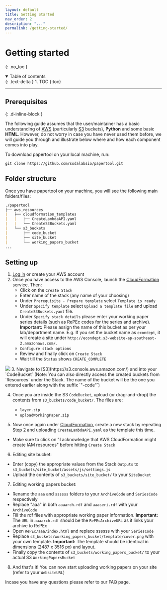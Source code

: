```yaml
---
layout: default
title: Getting Started
nav_order: 2
description: "..."
permalink: /getting-started/
---
```


# Getting started
{: .no_toc }

<details open markdown="block">
  <summary>
    Table of contents
  </summary>
  {: .text-delta }
1. TOC
{:toc}
</details>

---

## Prerequisites
{: .d-inline-block }

<!-- **Important**
{: .label .label-yellow } -->

The following guide assumes that the user/maintainer has a basic understanding of [AWS](https://aws.amazon.com/console/) (particularly [S3](https://s3.console.aws.amazon.com/) buckets), **Python** and some basic **HTML**. However, do not worry in case you have never used them before, we will guide you through and illustrate below where and how each component comes into play.

To download papertool on your local machine, run:
```
git clone https://github.com/sodalabsio/papertool.git
```

## Folder structure
Once you have papertool on your machine, you will see the following main folders/files:

```markdown
./papertool
├── aws_resources
|   ├── cloudformation_templates
|   |   ├── CreateLambdaAPI.yaml
|   |   └── CreateS3Buckets.yaml
|   └── s3_buckets
|       ├── code_bucket
|       ├── site_bucket
|       └── working_papers_bucket
...
```

## Setting up
1. [Log in](https://aws.amazon.com/console/) or create your AWS account
2. Once you have access to the AWS Console, launch the [CloudFormation](https://console.aws.amazon.com/cloudformation) service. Then:
    - Click on the `Create Stack`
    - Enter name of the stack (any name of your choosing)
    - Under `Prerequisite - Prepare template` select `Template is ready`
    - Under `Specify template` select `Upload a template file` and upload `CreateS3Buckets.yaml` file.
    - Under `Specify stack details` please enter your working paper series details (such as RePEc codes for the series and archive). **Important:** Please assign the name of this bucket as per your lab/department name. E.g. If you set the bucket name as `econdept`, it will create a site under `http://econdept.s3-website-ap-southeast-2.amazonaws.com/`.
    - `Configure stack options`
    - Review and finally click on `Create Stack`
    - Wait till the `Status` shows `CREATE_COMPLETE`
<!-- > Note: This creates a the neccesary S3 buckets to store your working papers and the code. -->
<img src="https://raw.githubusercontent.com/sodalabsio/papertool/main/assets/images/cloudformation.png"/>
3. Navigate to [S3](https://s3.console.aws.amazon.com/) and into your `CodeBucket` (Note: You can also directly access the created buckets from `Resources` under the Stack. The name of the bucket will be the one you entered earlier along with the suffix `"-code"`)

4. Once you are inside the S3 `CodeBucket`, upload (or drag-and-drop) the contents from `s3_buckets/code_bucket/`. The files are:
    - `layer.zip`
    - `uploadWorkingPaper.zip`

5. Now once again under [CloudFormation](https://console.aws.amazon.com/cloudformation), create a new stack by repeating Step 2 and uploading `CreateLambdaAPI.yaml` as the template this time.
  - Make sure to click on "I acknowledge that AWS CloudFormation might create IAM resources" before hitting  `Create Stack`

6. Editing site bucket:
  - Enter (copy) the appropriate values from the Stack `Outputs` to `s3_buckets/site_bucket/assets/js/settings.js` 
  - Upload the contents of `s3_buckets/site_bucket/` to your `SiteBucket`
7. Editing working papers bucket:
  - Rename the `aaa` and `ssssss` folders to your `ArchiveCode` and `SeriesCode` respectively
  - Replace "aaa" in both `aaaarch.rdf` and `aaaseri.rdf` with your `ArchiveCode`
  - Fill the rdf files with appropriate working paper information. **Important:** The `URL` in `aaaarch.rdf` should be the `RePEcArchiveURL` as it links your archive to RePEc
  - Open `RePEc/aaa/index.html` and replace ssssss with your `SeriesCode`
  - Replace `s3_buckets/working_papers_bucket/template/cover.png` with your own template. **Important:** The template should be identical in dimensions (2487 x 3516 px) and layout.
  - Finally copy the contents of `s3_buckets/working_papers_bucket/` to your actual S3 `WorkingPapersBucket`
  
8. And that's it! You can now start uploading working papers on your site (refer to your `WebsiteURL`)

Incase you have any questions please refer to our FAQ page.